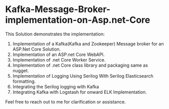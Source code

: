 # Kafka-Message-Broker-implementation-on-Asp.net-Core

This Solution demonstrates the implementation:
1. Implementation of a Kafka(Kafka and Zookeeper) Message broker for an ASP.Net Core Solution.
2. Implementation of an ASP.net Core WebAPI.
3. Implementation of .net Core Worker Service.
4. Implementation of .net Core class library and packaging same as nugget.
5. Implementation of Logging Using Serilog With Serilog Elasticsearch formatting.
6. Integrating the Serilog logging with Kafka
7. Integrating Kafka with Logstash for onward ELK Implementation.

Feel free to reach out to me for clarification or assistance.










